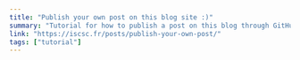 ```yaml
---
title: "Publish your own post on this blog site :)"
summary: "Tutorial for how to publish a post on this blog through GitHub"
link: "https://iscsc.fr/posts/publish-your-own-post/"
tags: ["tutorial"]
---
```

